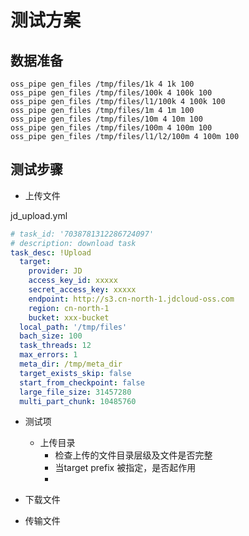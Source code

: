 # 测试方案

## 数据准备

```shell
oss_pipe gen_files /tmp/files/1k 4 1k 100
oss_pipe gen_files /tmp/files/100k 4 100k 100
oss_pipe gen_files /tmp/files/l1/100k 4 100k 100
oss_pipe gen_files /tmp/files/1m 4 1m 100
oss_pipe gen_files /tmp/files/10m 4 10m 100
oss_pipe gen_files /tmp/files/100m 4 100m 100
oss_pipe gen_files /tmp/files/l1/l2/100m 4 100m 100
```



## 测试步骤

* 上传文件

jd_upload.yml

```yml
# task_id: '7038781312286724097'
# description: download task
task_desc: !Upload
  target:
    provider: JD
    access_key_id: xxxxx
    secret_access_key: xxxxx
    endpoint: http://s3.cn-north-1.jdcloud-oss.com
    region: cn-north-1
    bucket: xxx-bucket
  local_path: '/tmp/files'
  bach_size: 100
  task_threads: 12
  max_errors: 1
  meta_dir: /tmp/meta_dir
  target_exists_skip: false
  start_from_checkpoint: false
  large_file_size: 31457280
  multi_part_chunk: 10485760
```

* 测试项
  * 上传目录
    * 检查上传的文件目录层级及文件是否完整
    * 当target prefix 被指定，是否起作用
    * 


* 下载文件

* 传输文件